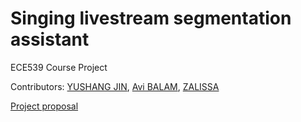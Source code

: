 # Singing livestream segmentation assistant
ECE539 Course Project

Contributors: [YUSHANG JIN](https://github.com/EricEricEricJin), [Avi BALAM](https://github.com/AviRaj1109), [ZALISSA](https://github.com/Zaliss)

[Project proposal](proposal/music_speech_clf.md) 
